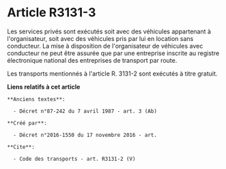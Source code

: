 # Article R3131-3

Les services privés sont exécutés soit avec des véhicules appartenant à l'organisateur, soit avec des véhicules pris par lui
en location sans conducteur. La mise à disposition de l'organisateur de véhicules avec conducteur ne peut être assurée que
par une entreprise inscrite au registre électronique national des entreprises de transport par route. 

Les transports mentionnés à l'article R. 3131-2 sont exécutés à titre gratuit.

**Liens relatifs à cet article**

	**Anciens textes**:

	  - Décret n°87-242 du 7 avril 1987 - art. 3 (Ab)

	**Créé par**:

	  - Décret n°2016-1550 du 17 novembre 2016 - art.

	**Cite**:

	  - Code des transports - art. R3131-2 (V)
